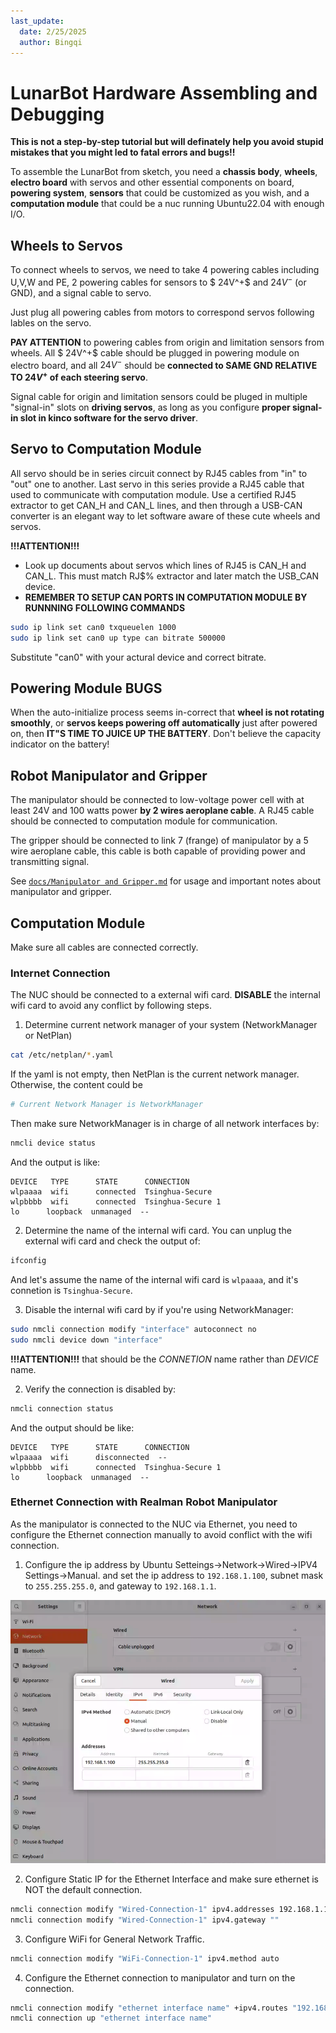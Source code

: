 ```yaml
---
last_update:
  date: 2/25/2025
  author: Bingqi
---
```


# LunarBot Hardware Assembling and Debugging

**This is not a step-by-step tutorial but will definately help you avoid stupid mistakes that you might led to fatal errors and bugs!!**

To assemble the LunarBot from sketch, you need a **chassis body**, **wheels**, **electro board** with servos and other essential components on board, **powering system**, **sensors** that could be customized as you wish, and a **computation module** that could be a nuc running Ubuntu22.04 with enough I/O.

## Wheels to Servos
To connect wheels to servos, we need to take 4 powering cables including U,V,W and PE, 2 powering cables for sensors to $ 24V^+$ and $24V^-$ (or GND), and a signal cable to servo.

Just plug all powering cables from motors to correspond servos following lables on the servo. 

**PAY ATTENTION** to powering cables from origin and limitation sensors from wheels. All $ 24V^+$ cable should be plugged in powering module on electro board, and all $24V^-$ should be **connected to SAME GND RELATIVE TO $24V^+$ of each steering servo**.

Signal cable for origin and limitation sensors could be pluged in multiple "signal-in" slots on **driving servos**, as long as you configure **proper signal-in slot in kinco software for the servo driver**. 

## Servo to Computation Module
All servo should be in series circuit connect by RJ45 cables from "in" to "out" one to another. Last servo in this series provide a RJ45 cable that used to communicate with computation module. Use a certified RJ45 extractor to get CAN_H and CAN_L lines, and then through a USB-CAN converter is an elegant way to let software aware of these cute wheels and servos.

**!!!ATTENTION!!!**

* Look up documents about servos which lines of RJ45 is CAN_H and CAN_L. This must match RJ$% extractor and later match the USB_CAN device.
* **REMEMBER TO SETUP CAN PORTS IN COMPUTATION MODULE BY RUNNNING FOLLOWING COMMANDS**
```bash
sudo ip link set can0 txqueuelen 1000
sudo ip link set can0 up type can bitrate 500000
```

Substitute "can0" with your actural device and correct bitrate.

## Powering Module BUGS

When the auto-initialize process seems in-correct that **wheel is not rotating smoothly**, or **servos keeps powering off automatically** just after powered on, then **IT"S TIME TO JUICE UP THE BATTERY**. Don't believe the capacity indicator on the battery!

## Robot Manipulator and Gripper

The manipulator should be connected to low-voltage power cell with at least 24V and 100 watts power **by 2 wires aeroplane cable**. A RJ45 cable should be connected to computation module for communication.

The gripper should be connected to link 7 (frange) of manipulator by a 5 wire aeroplane cable, this cable is both capable of providing power and transmitting signal.

See [`docs/Manipulator and Gripper.md`](./Manipulator%20and%20Gripper.md) for usage and important notes about manipulator and gripper.


## Computation Module

Make sure all cables are connected correctly.

### Internet Connection

The NUC should be connected to a external wifi card. **DISABLE** the internal wifi card to avoid any conflict by following steps.

1. Determine current network manager of your system (NetworkManager or NetPlan)
```bash
cat /etc/netplan/*.yaml
```
If the yaml is not empty, then NetPlan is the current network manager. Otherwise, the content could be
```yaml
# Current Network Manager is NetworkManager
```
Then make sure NetworkManager is in charge of all network interfaces by:
```bash
nmcli device status
```
And the output is like:
```
DEVICE   TYPE      STATE      CONNECTION
wlpaaaa  wifi      connected  Tsinghua-Secure
wlpbbbb  wifi      connected  Tsinghua-Secure 1
lo      loopback  unmanaged  --
```
2. Determine the name of the internal wifi card. You can unplug the external wifi card and check the output of:
```bash
ifconfig
```
And let's assume the name of the internal wifi card is `wlpaaaa`, and it's connetion is `Tsinghua-Secure`.

3. Disable the internal wifi card by if you're using NetworkManager:
```bash
sudo nmcli connection modify "interface" autoconnect no
sudo nmcli device down "interface"
```
**!!!ATTENTION!!!** that <interface> should be the *CONNETION* name rather than *DEVICE* name.

2. Verify the connection is disabled by:
```bash
nmcli connection status
```
And the output should be like:
```
DEVICE   TYPE      STATE      CONNECTION
wlpaaaa  wifi      disconnected  --
wlpbbbb  wifi      connected  Tsinghua-Secure 1
lo      loopback  unmanaged  --
```


### Ethernet Connection with Realman Robot Manipulator

As the manipulator is connected to the NUC via Ethernet, you need to configure the Ethernet connection manually to avoid conflict with the wifi connection. 

1. Configure the ip address by Ubuntu Setteings->Network->Wired->IPV4 Settings->Manual. and set the ip address to `192.168.1.100`, subnet mask to `255.255.255.0`, and gateway to `192.168.1.1`.

![image](../../static/img/rm_ipv4.png)

2. Configure Static IP for the Ethernet Interface and make sure ethernet is NOT the default connection.
```bash
nmcli connection modify "Wired-Connection-1" ipv4.addresses 192.168.1.100/24 ipv4.method manual
nmcli connection modify "Wired-Connection-1" ipv4.gateway ""
```

3. Configure WiFi for General Network Traffic.
```bash
nmcli connection modify "WiFi-Connection-1" ipv4.method auto
```

4. Configure the Ethernet connection to manipulator and turn on the connection.
```bash
nmcli connection modify "ethernet interface name" +ipv4.routes "192.168.1.0/24 192.168.1.1"
nmcli connection up "ethernet interface name" 
```
